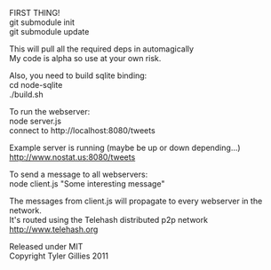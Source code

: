 FIRST THING!  
git submodule init  
git submodule update

This will pull all the required deps in automagically  
My code is alpha so use at your own risk.  

Also, you need to build sqlite binding:  
cd node-sqlite  
./build.sh

To run the webserver:  
node server.js  
connect to http://localhost:8080/tweets

Example server is running (maybe be up or down depending...)  
http://www.nostat.us:8080/tweets

To send a message to all webservers:  
node client.js "Some interesting message"  

The messages from client.js will propagate to every webserver in the network.  
It's routed using the Telehash distributed p2p network http://www.telehash.org


Released under MIT  
Copyright Tyler Gillies 2011  
